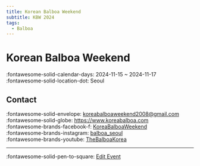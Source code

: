 ```yaml
---
title: Korean Balboa Weekend
subtitle: KBW 2024
tags:
  - Balboa
---
```


# Korean Balboa Weekend 

:fontawesome-solid-calendar-days: 2024-11-15 ~ 2024-11-17  
:fontawesome-solid-location-dot: Seoul  


## Contact

:fontawesome-solid-envelope: <koreabalboaweekend2008@gmail.com>  
:fontawesome-solid-globe: <https://www.koreabalboa.com>  
:fontawesome-brands-facebook-f: [KoreaBalboaWeekend](https://www.facebook.com/KoreaBalboaWeekend)  
:fontawesome-brands-instagram: [balboa_seoul](http://instagram.com/balboa_seoul)  
:fontawesome-brands-youtube: [TheBalboaKorea](https://youtube.com/TheBalboaKorea)  

---

:fontawesome-solid-pen-to-square: [Edit Event](https://github.com/swingdance/events/issues/new?assignees=&labels=update+event&projects=&template=03-update_entity.yml&title=Update%20Event%3A%202024%2Fko_KR%20%E2%80%A2%20Korean%20Balboa%20Weekend&region=ko_KR&year=2024&id=korean-balboa-weekend-2024&name=Korean%20Balboa%20Weekend&org_id=)
